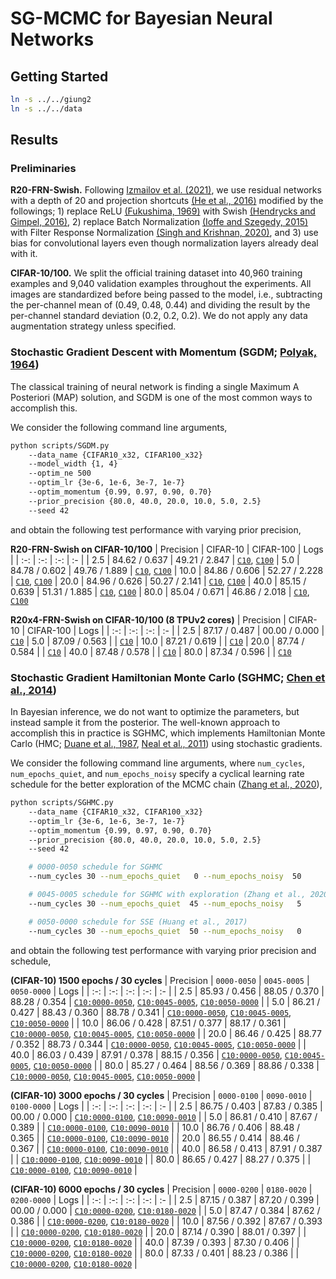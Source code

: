 # SG-MCMC for Bayesian Neural Networks

## Getting Started
```bash
ln -s ../../giung2
ln -s ../../data
```

## Results

### Preliminaries

**R20-FRN-Swish.**
Following [Izmailov et al. (2021)](https://arxiv.org/abs/2104.14421), we use residual networks with a depth of 20 and projection shortcuts [(He et al., 2016)](https://arxiv.org/abs/1512.03385) modified by the followings; 1) replace ReLU [(Fukushima, 1969)](https://ieeexplore.ieee.org/document/4082265) with Swish [(Hendrycks and Gimpel, 2016)](https://arxiv.org/abs/1606.08415), 2) replace Batch Normalization [(Ioffe and Szegedy, 2015)](https://arxiv.org/abs/1502.03167) with Filter Response Normalization [(Singh and Krishnan, 2020)](https://arxiv.org/abs/1911.09737), and 3) use bias for convolutional layers even though normalization layers already deal with it.

**CIFAR-10/100.**
We split the official training dataset into 40,960 training examples and 9,040 validation examples throughout the experiments. All images are standardized before being passed to the model, i.e., subtracting the per-channel mean of (0.49, 0.48, 0.44) and dividing the result by the per-channel standard deviation (0.2, 0.2, 0.2). We do not apply any data augmentation strategy unless specified.

### Stochastic Gradient Descent with Momentum (SGDM; [Polyak, 1964](https://www.sciencedirect.com/science/article/abs/pii/0041555364901375))

The classical training of neural network is finding a single Maximum A Posteriori (MAP) solution, and SGDM is one of the most common ways to accomplish this.

We consider the following command line arguments,
```bash
python scripts/SGDM.py
    --data_name {CIFAR10_x32, CIFAR100_x32}
    --model_width {1, 4}
    --optim_ne 500
    --optim_lr {3e-6, 1e-6, 3e-7, 1e-7}
    --optim_momentum {0.99, 0.97, 0.90, 0.70}
    --prior_precision {80.0, 40.0, 20.0, 10.0, 5.0, 2.5}
    --seed 42
```
and obtain the following test performance with varying prior precision,

**R20-FRN-Swish on CIFAR-10/100**
| Precision | CIFAR-10      | CIFAR-100     | Logs |
| :-:       | :-:           | :-:           | :-   |
| 2.5       | 84.62 / 0.637 | 49.21 / 2.847 | [`C10`](./save/CIFAR10_x32/R20-FRN-Swish/SGDM/bs-0080_ne-0500_lr-0.0000030_mo-0.97_pr-00/42/20230203091638.log), [`C100`](./save/CIFAR100_x32/R20-FRN-Swish/SGDM/bs-0080_ne-0500_lr-0.0000010_mo-0.99_pr-00/42/20230203200438.log)
| 5.0       | 84.78 / 0.602 | 49.76 / 1.889 | [`C10`](./save/CIFAR10_x32/R20-FRN-Swish/SGDM/bs-0080_ne-0500_lr-0.0000030_mo-0.97_pr-01/42/20230203092801.log), [`C100`](./save/CIFAR100_x32/R20-FRN-Swish/SGDM/bs-0080_ne-0500_lr-0.0000010_mo-0.99_pr-01/42/20230203200442.log)
| 10.0      | 84.86 / 0.606 | 52.27 / 2.228 | [`C10`](./save/CIFAR10_x32/R20-FRN-Swish/SGDM/bs-0080_ne-0500_lr-0.0000010_mo-0.97_pr-02/42/20230203075155.log), [`C100`](./save/CIFAR100_x32/R20-FRN-Swish/SGDM/bs-0080_ne-0500_lr-0.0000010_mo-0.97_pr-02/42/20230203194716.log)
| 20.0      | 84.96 / 0.626 | 50.27 / 2.141 | [`C10`](./save/CIFAR10_x32/R20-FRN-Swish/SGDM/bs-0080_ne-0500_lr-0.0000030_mo-0.90_pr-03/42/20230203090836.log), [`C100`](./save/CIFAR100_x32/R20-FRN-Swish/SGDM/bs-0080_ne-0500_lr-0.0000030_mo-0.90_pr-03/42/20230203205925.log)
| 40.0      | 85.15 / 0.639 | 51.31 / 1.885 | [`C10`](./save/CIFAR10_x32/R20-FRN-Swish/SGDM/bs-0080_ne-0500_lr-0.0000030_mo-0.70_pr-04/42/20230203084421.log), [`C100`](./save/CIFAR100_x32/R20-FRN-Swish/SGDM/bs-0080_ne-0500_lr-0.0000030_mo-0.70_pr-04/42/20230203204656.log)
| 80.0      | 85.04 / 0.671 | 46.86 / 2.018 | [`C10`](./save/CIFAR10_x32/R20-FRN-Swish/SGDM/bs-0080_ne-0500_lr-0.0000001_mo-0.97_pr-05/42/20230203042552.log), [`C100`](./save/CIFAR100_x32/R20-FRN-Swish/SGDM/bs-0080_ne-0500_lr-0.0000010_mo-0.70_pr-05/42/20230203190726.log)

**R20x4-FRN-Swish on CIFAR-10/100 (8 TPUv2 cores)**
| Precision | CIFAR-10      | CIFAR-100     | Logs |
| :-:       | :-:           | :-:           | :-   |
| 2.5       | 87.17 / 0.487 | 00.00 / 0.000 | [`C10`](./save/CIFAR10_x32/R20x4-FRN-Swish/bs-0080_ne-0500_lr-0.0000030_mo-0.97_pr-00/42/20230205152826.log)
| 5.0       | 87.09 / 0.563 |               | [`C10`](./save/CIFAR10_x32/R20x4-FRN-Swish/bs-0080_ne-0500_lr-0.0000010_mo-0.97_pr-01/42/20230205171157.log)
| 10.0      | 87.21 / 0.619 |               | [`C10`](./save/CIFAR10_x32/R20x4-FRN-Swish/bs-0080_ne-0500_lr-0.0000010_mo-0.90_pr-02/42/20230205084003.log)
| 20.0      | 87.74 / 0.584 |               | [`C10`](./save/CIFAR10_x32/R20x4-FRN-Swish/bs-0080_ne-0500_lr-0.0000030_mo-0.70_pr-03/42/20230205001428.log)
| 40.0      | 87.48 / 0.578 |               | [`C10`](./save/CIFAR10_x32/R20x4-FRN-Swish/bs-0080_ne-0500_lr-0.0000030_mo-0.70_pr-04/42/20230205015539.log)
| 80.0      | 87.34 / 0.596 |               | [`C10`](./save/CIFAR10_x32/R20x4-FRN-Swish/bs-0080_ne-0500_lr-0.0000030_mo-0.70_pr-05/42/20230205033517.log)

### Stochastic Gradient Hamiltonian Monte Carlo (SGHMC; [Chen et al., 2014](https://arxiv.org/abs/1402.4102))

In Bayesian inference, we do not want to optimize the parameters, but instead sample it from the posterior. The well-known approach to accomplish this in practice is SGHMC, which implements Hamiltonian Monte Carlo (HMC; [Duane et al., 1987](https://www.sciencedirect.com/science/article/abs/pii/037026938791197X), [Neal et al., 2011](https://arxiv.org/abs/1206.1901)) using stochastic gradients.

We consider the following command line arguments, where `num_cycles`, `num_epochs_quiet`, and `num_epochs_noisy` specify a cyclical learning rate schedule for the better exploration of the MCMC chain ([Zhang et al., 2020](https://arxiv.org/abs/1902.03932)),
```bash
python scripts/SGHMC.py
    --data_name {CIFAR10_x32, CIFAR100_x32}
    --optim_lr {3e-6, 1e-6, 3e-7, 1e-7}
    --optim_momentum {0.99, 0.97, 0.90, 0.70}
    --prior_precision {80.0, 40.0, 20.0, 10.0, 5.0, 2.5}
    --seed 42

    # 0000-0050 schedule for SGHMC
    --num_cycles 30 --num_epochs_quiet   0 --num_epochs_noisy  50

    # 0045-0005 schedule for SGHMC with exploration (Zhang et al., 2020)
    --num_cycles 30 --num_epochs_quiet  45 --num_epochs_noisy   5

    # 0050-0000 schedule for SSE (Huang et al., 2017)
    --num_cycles 30 --num_epochs_quiet  50 --num_epochs_noisy   0
```
and obtain the following test performance with varying prior precision and schedule,

**(CIFAR-10) 1500 epochs / 30 cycles**
| Precision | `0000-0050`   | `0045-0005`   | `0050-0000`   | Logs |
| :-:       | :-:           | :-:           | :-:           | :-   |
| 2.5       | 85.93 / 0.456 | 88.05 / 0.370 | 88.28 / 0.354 | [`C10:0000-0050`](./save/CIFAR10_x32/R20-FRN-Swish/SGHMC/bs-0080_nc-0030_ne-0000-0050_lr-0.0000003_mo-0.99_pr-00/42/20230205061339.log), [`C10:0045-0005`](./save/CIFAR10_x32/R20-FRN-Swish/SGHMC/bs-0080_nc-0030_ne-0045-0005_lr-0.0000030_mo-0.97_pr-00/42/20230204172708.log), [`C10:0050-0000`](./save/CIFAR10_x32/R20-FRN-Swish/SSE/bs-0080_nc-0030_ne-0050-0000_lr-0.0000030_mo-0.97_pr-00/42/20230206124722.log) |
| 5.0       | 86.21 / 0.427 | 88.43 / 0.360 | 88.78 / 0.341 | [`C10:0000-0050`](./save/CIFAR10_x32/R20-FRN-Swish/SGHMC/bs-0080_nc-0030_ne-0000-0050_lr-0.0000010_mo-0.90_pr-01/42/20230205084120.log), [`C10:0045-0005`](./save/CIFAR10_x32/R20-FRN-Swish/SGHMC/bs-0080_nc-0030_ne-0045-0005_lr-0.0000030_mo-0.90_pr-01/42/20230204164156.log), [`C10:0050-0000`](./save/CIFAR10_x32/R20-FRN-Swish/SSE/bs-0080_nc-0030_ne-0050-0000_lr-0.0000030_mo-0.97_pr-01/42/20230206130909.log) |
| 10.0      | 86.06 / 0.428 | 87.51 / 0.377 | 88.17 / 0.361 | [`C10:0000-0050`](./save/CIFAR10_x32/R20-FRN-Swish/SGHMC/bs-0080_nc-0030_ne-0000-0050_lr-0.0000010_mo-0.90_pr-02/42/20230205093834.log), [`C10:0045-0005`](./save/CIFAR10_x32/R20-FRN-Swish/SGHMC/bs-0080_nc-0030_ne-0045-0005_lr-0.0000003_mo-0.99_pr-02/42/20230204081042.log), [`C10:0050-0000`](./save/CIFAR10_x32/R20-FRN-Swish/SSE/bs-0080_nc-0030_ne-0050-0000_lr-0.0000003_mo-0.99_pr-02/42/20230205192703.log) |
| 20.0      | 86.46 / 0.425 | 88.77 / 0.352 | 88.73 / 0.344 | [`C10:0000-0050`](./save/CIFAR10_x32/R20-FRN-Swish/SGHMC/bs-0080_nc-0030_ne-0000-0050_lr-0.0000003_mo-0.90_pr-03/42/20230205043014.log), [`C10:0045-0005`](./save/CIFAR10_x32/R20-FRN-Swish/SGHMC/bs-0080_nc-0030_ne-0045-0005_lr-0.0000030_mo-0.70_pr-03/42/20230204152125.log), [`C10:0050-0000`](./save/CIFAR10_x32/R20-FRN-Swish/SSE/bs-0080_nc-0030_ne-0050-0000_lr-0.0000030_mo-0.70_pr-03/42/20230206080228.log) |
| 40.0      | 86.03 / 0.439 | 87.91 / 0.378 | 88.15 / 0.356 | [`C10:0000-0050`](./save/CIFAR10_x32/R20-FRN-Swish/SGHMC/bs-0080_nc-0030_ne-0000-0050_lr-0.0000001_mo-0.90_pr-04/42/20230204232015.log), [`C10:0045-0005`](./save/CIFAR10_x32/R20-FRN-Swish/SGHMC/bs-0080_nc-0030_ne-0045-0005_lr-0.0000010_mo-0.90_pr-04/42/20230204113545.log), [`C10:0050-0000`](./save/CIFAR10_x32/R20-FRN-Swish/SSE/bs-0080_nc-0030_ne-0050-0000_lr-0.0000003_mo-0.97_pr-04/42/20230205174208.log) |
| 80.0      | 85.27 / 0.464 | 88.56 / 0.369 | 88.86 / 0.338 | [`C10:0000-0050`](./save/CIFAR10_x32/R20-FRN-Swish/SGHMC/bs-0080_nc-0030_ne-0000-0050_lr-0.0000003_mo-0.70_pr-05/42/20230205031644.log), [`C10:0045-0005`](./save/CIFAR10_x32/R20-FRN-Swish/SGHMC/bs-0080_nc-0030_ne-0045-0005_lr-0.0000003_mo-0.90_pr-05/42/20230204062313.log), [`C10:0050-0000`](./save/CIFAR10_x32/R20-FRN-Swish/SSE/bs-0080_nc-0030_ne-0050-0000_lr-0.0000003_mo-0.90_pr-05/42/20230205142337.log) |

**(CIFAR-10) 3000 epochs / 30 cycles**
| Precision | `0000-0100`   | `0090-0010`   | `0100-0000`   | Logs |
| :-:       | :-:           | :-:           | :-:           | :-   |
| 2.5       | 86.75 / 0.403 | 87.83 / 0.385 | 00.00 / 0.000 | [`C10:0000-0100`](./save/CIFAR10_x32/R20-FRN-Swish/SGHMC/bs-0080_nc-0030_ne-0000-0100_lr-0.0000010_mo-0.90_pr-00/42/20230205173647.log), [`C10:0090-0010`](./save/CIFAR10_x32/R20-FRN-Swish/SGHMC/bs-0080_nc-0030_ne-0090-0010_lr-0.0000030_mo-0.90_pr-00/42/20230206104045.log) |
| 5.0       | 86.81 / 0.410 | 87.67 / 0.389 |               | [`C10:0000-0100`](./save/CIFAR10_x32/R20-FRN-Swish/SGHMC/bs-0080_nc-0030_ne-0000-0100_lr-0.0000001_mo-0.99_pr-01/42/20230205000401.log), [`C10:0090-0010`](./save/CIFAR10_x32/R20-FRN-Swish/SGHMC/bs-0080_nc-0030_ne-0090-0010_lr-0.0000010_mo-0.97_pr-01/42/20230206003459.log) |
| 10.0      | 86.76 / 0.406 | 88.48 / 0.365 |               | [`C10:0000-0100`](./save/CIFAR10_x32/R20-FRN-Swish/SGHMC/bs-0080_nc-0030_ne-0000-0100_lr-0.0000001_mo-0.97_pr-02/42/20230204194159.log), [`C10:0090-0010`](./save/CIFAR10_x32/R20-FRN-Swish/SGHMC/bs-0080_nc-0030_ne-0090-0010_lr-0.0000010_mo-0.90_pr-02/42/20230205211510.log) |
| 20.0      | 86.55 / 0.414 | 88.46 / 0.367 |               | [`C10:0000-0100`](./save/CIFAR10_x32/R20-FRN-Swish/SGHMC/bs-0080_nc-0030_ne-0000-0100_lr-0.0000001_mo-0.90_pr-03/42/20230204192552.log), [`C10:0090-0010`](./save/CIFAR10_x32/R20-FRN-Swish/SGHMC/bs-0080_nc-0030_ne-0090-0010_lr-0.0000030_mo-0.70_pr-03/42/20230206064051.log) |
| 40.0      | 86.58 / 0.413 | 87.91 / 0.387 |               | [`C10:0000-0100`](./save/CIFAR10_x32/R20-FRN-Swish/SGHMC/bs-0080_nc-0030_ne-0000-0100_lr-0.0000003_mo-0.70_pr-04/42/20230205043039.log), [`C10:0090-0010`](./save/CIFAR10_x32/R20-FRN-Swish/SGHMC/bs-0080_nc-0030_ne-0090-0010_lr-0.0000010_mo-0.90_pr-04/42/20230205215032.log) |
| 80.0      | 86.65 / 0.427 | 88.27 / 0.375 |               | [`C10:0000-0100`](./save/CIFAR10_x32/R20-FRN-Swish/SGHMC/bs-0080_nc-0030_ne-0000-0100_lr-0.0000001_mo-0.70_pr-05/42/20230204151945.log), [`C10:0090-0010`](./save/CIFAR10_x32/R20-FRN-Swish/SGHMC/bs-0080_nc-0030_ne-0090-0010_lr-0.0000003_mo-0.90_pr-05/42/20230205085239.log) |

**(CIFAR-10) 6000 epochs / 30 cycles**
| Precision | `0000-0200`   | `0180-0020`   | `0200-0000`   | Logs |
| :-:       | :-:           | :-:           | :-:           | :-   |
| 2.5       | 87.15 / 0.387 | 87.20 / 0.399 | 00.00 / 0.000 | [`C10:0000-0200`](./save/CIFAR10_x32/R20-FRN-Swish/SGHMC/bs-0080_nc-0030_ne-0000-0200_lr-0.0000003_mo-0.97_pr-00/42/20230207061602.log), [`C10:0180-0020`](./save/CIFAR10_x32/R20-FRN-Swish/SGHMC/bs-0080_nc-0030_ne-0180-0020_lr-0.0000003_mo-0.99_pr-00/42/20230207130749.log) |
| 5.0       | 87.47 / 0.384 | 87.62 / 0.386 |               | [`C10:0000-0200`](./save/CIFAR10_x32/R20-FRN-Swish/SGHMC/bs-0080_nc-0030_ne-0000-0200_lr-0.0000003_mo-0.97_pr-01/42/20230207063727.log), [`C10:0180-0020`](./save/CIFAR10_x32/R20-FRN-Swish/SGHMC/bs-0080_nc-0030_ne-0180-0020_lr-0.0000010_mo-0.90_pr-01/42/20230207221229.log) |
| 10.0      | 87.56 / 0.392 | 87.67 / 0.393 |               | [`C10:0000-0200`](./save/CIFAR10_x32/R20-FRN-Swish/SGHMC/bs-0080_nc-0030_ne-0000-0200_lr-0.0000001_mo-0.97_pr-02/42/20230206173300.log), [`C10:0180-0020`](./save/CIFAR10_x32/R20-FRN-Swish/SGHMC/bs-0080_nc-0030_ne-0180-0020_lr-0.0000030_mo-0.70_pr-02/42/20230208135405.log) |
| 20.0      | 87.14 / 0.390 | 88.01 / 0.397 |               | [`C10:0000-0200`](./save/CIFAR10_x32/R20-FRN-Swish/SGHMC/bs-0080_nc-0030_ne-0000-0200_lr-0.0000001_mo-0.90_pr-03/42/20230206095558.log), [`C10:0180-0020`](./save/CIFAR10_x32/R20-FRN-Swish/SGHMC/bs-0080_nc-0030_ne-0180-0020_lr-0.0000003_mo-0.97_pr-03/42/20230207082959.log) |
| 40.0      | 87.39 / 0.393 | 87.30 / 0.406 |               | [`C10:0000-0200`](./save/CIFAR10_x32/R20-FRN-Swish/SGHMC/bs-0080_nc-0030_ne-0000-0200_lr-0.0000001_mo-0.70_pr-04/42/20230206030759.log), [`C10:0180-0020`](./save/CIFAR10_x32/R20-FRN-Swish/SGHMC/bs-0080_nc-0030_ne-0180-0020_lr-0.0000003_mo-0.90_pr-04/42/20230207060608.log) |
| 80.0      | 87.33 / 0.401 | 88.23 / 0.386 |               | [`C10:0000-0200`](./save/CIFAR10_x32/R20-FRN-Swish/SGHMC/bs-0080_nc-0030_ne-0000-0200_lr-0.0000001_mo-0.70_pr-05/42/20230206030829.log), [`C10:0180-0020`](./save/CIFAR10_x32/R20-FRN-Swish/SGHMC/bs-0080_nc-0030_ne-0180-0020_lr-0.0000003_mo-0.70_pr-05/42/20230207041121.log) |
